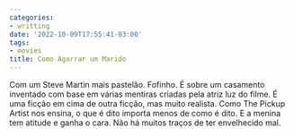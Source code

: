 ```yaml
---
categories:
- writting
date: '2022-10-09T17:55:41-03:00'
tags:
- movies
title: Como Agarrar um Marido
---
```


Com um Steve Martin mais pastelão. Fofinho. É sobre um casamento inventado com base em várias mentiras criadas pela atriz luz do filme. É uma ficção em cima de outra ficção, mas muito realista. Como The Pickup Artist nos ensina, o que é dito importa menos de como é dito. E a menina tem atitude e ganha o cara. Não há muitos traços de ter envelhecido mal.